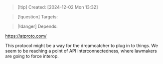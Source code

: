 
>[!tip] Created: [2024-12-02 Mon 13:32]

>[!question] Targets: 

>[!danger] Depends: 

https://atproto.com/

This protocol might be a way for the dreamcatcher to plug in to things.
We seem to be reaching a point of API interconnectedness, where lawmakers are going to force interop.